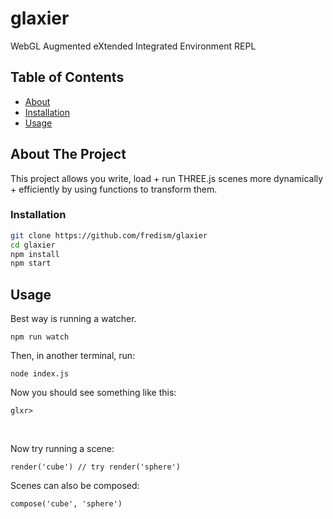 # glaxier
WebGL Augmented eXtended Integrated Environment REPL



<!-- TABLE OF CONTENTS -->
## Table of Contents

* [About](#about-the-project)
* [Installation](#installation)
* [Usage](#usage)



<!-- ABOUT THE PROJECT -->
## About The Project
This project allows you write, load + run THREE.js scenes more dynamically + efficiently by using functions to transform them.


<!-- GETTING STARTED -->
<!--
## Getting Started

To get a local copy up and running follow these simple steps.

### Prerequisites

This is an example of how to list things you need to use the software and how to install them.
* npm
```sh
npm install npm@latest -g
```
-->

### Installation
 
```sh
git clone https://github.com/fredism/glaxier
cd glaxier
npm install
npm start
```



<!-- USAGE EXAMPLES -->
## Usage
Best way is running a watcher.
```
npm run watch
```

Then, in another terminal, run:
```
node index.js
```

Now you should see something like this:
```
glxr>
```

<br />

Now try running a scene:
```
render('cube') // try render('sphere')
```


Scenes can also be composed:
```
compose('cube', 'sphere')
```
